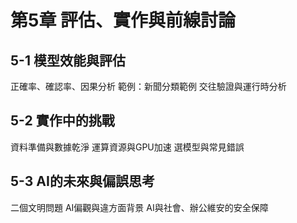 # 第5章 評估、實作與前線討論

## 5-1 模型效能與評估
正確率、確認率、因果分析
範例：新聞分類範例
交往驗證與運行時分析

## 5-2 實作中的挑戰
資料準備與數據乾淨
運算資源與GPU加速
選模型與常見錯誤

## 5-3 AI的未來與偏誤思考
二個文明問題
AI偏觀與違方面背景
AI與社會、辦公維安的安全保障